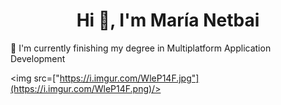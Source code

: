 <h1 align="center">Hi 👋, I'm María Netbai</h1>
🌱 I'm currently finishing my degree in Multiplatform Application Development

<img src=["https://i.imgur.com/WleP14F.jpg"](https://i.imgur.com/WleP14F.png)/>

<!--


- 🔭 I’m currently working on ...
- 🌱 I’m currently learning ...
- 👯 I’m looking to collaborate on ...
- 🤔 I’m looking for help with ...
- 💬 Ask me about ...
- 📫 How to reach me: ...
- 😄 Pronouns: ...
- ⚡ Fun fact: ...
-->
